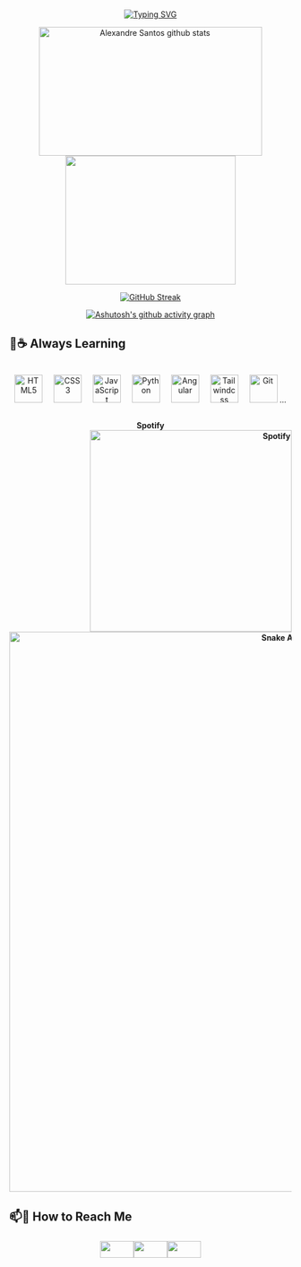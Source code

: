 <br>

<div align="center">

[![Typing SVG](https://readme-typing-svg.herokuapp.com?font=Fira+Code&size=22&pause=1000&center=true&random=false&width=435&lines=Hello+World!!!;My+name+is+Alex+Santos;I'm+a+Front-End+Web+Developer+%3AD)](https://git.io/typing-svg)

<img width="398" height="230" src="https://github-readme-stats.vercel.app/api?username=sans-script&show_icons=true&count_private=true&hide_border=true&title_color=36BCF7FF&icon_color=36BCF7FF&text_color=36BCF7FF&bg_color=0A0C10" alt="Alexandre Santos github stats" /> 
<img width="304" height="230" src="https://github-readme-stats.vercel.app/api/top-langs/?username=sans-script&layout=compact&hide_border=true&title_color=36BCF7FF&text_color=36BCF7FF&bg_color=0A0C10" />
  
[![GitHub Streak](https://streak-stats.demolab.com?user=sans-script&hide_border=true&card_width=705&background=0A0C10&sideNums=36BCF7&fire=36BCF7&stroke=36BCF7&dates=36BCF7&ring=36BCF7&currStreakLabel=36BCF7&currStreakNum=36BCF7&sideLabels=36BCF7&border=0A0C10)](https://git.io/streak-stats)

[![Ashutosh's github activity graph](https://github-readme-activity-graph.vercel.app/graph?username=sans-script&bg_color=0A0C10&color=36BCF7FF&line=36BCF7FF&point=006eff&area=true&hide_border=true)](https://github.com/ashutosh00710/github-readme-activity-graph)

</div>

## 🌱☕ Always Learning
<br>
<div align="center">

  <img src="https://cdn.jsdelivr.net/gh/devicons/devicon/icons/html5/html5-original.svg" height="50" alt="HTML5"/>
  <img width="12" />
  <img src="https://cdn.jsdelivr.net/gh/devicons/devicon/icons/css3/css3-original.svg" height="50" alt="CSS3"/>
  <img width="12" />
  <img src="https://cdn.jsdelivr.net/gh/devicons/devicon/icons/javascript/javascript-original.svg" height="50" alt="JavaScript"/>
  <img width="12" />
  <img src="https://cdn.jsdelivr.net/gh/devicons/devicon/icons/python/python-original.svg" height="50" alt="Python"/>
  <img width="12" />
  <img src="https://icongr.am/devicon/angularjs-original.svg?size=128&color=currentColor" height="50" alt="Angular"/>
  <img width="12" />
  <img src="https://cdn.jsdelivr.net/gh/devicons/devicon@latest/icons/tailwindcss/tailwindcss-original.svg" height="50" alt="Tailwindcss"/>
  <img width="12" />
  <img src="https://cdn.jsdelivr.net/gh/devicons/devicon/icons/git/git-original.svg" height="50" alt="Git"/>
  ...
</div>

##

<div align="right">
 <div align="center">
  <strong>Spotify</stong> 
 </div>
 <img src="https://spotify-github-profile.vercel.app/api/view?uid=ap0b5ngrzs5bzl771j7gx64dz&cover_image=true&theme=novatorem&show_offline=false&background_color=000000&interchange=false&bar_color=1eff00&bar_color_cover=false)](https://github.com/kittinan/spotify-github-profile" width="360" alt="Spotify"/> 
</div>

<div align="center">
<img src="https://raw.githubusercontent.com/sans-script/sans-script/output/snake.svg" alt="Snake Animation" width="1000"/>
</div>

## 📫🔗 How to Reach Me

<div align="center">
  
### [<img src="https://raw.githubusercontent.com/maurodesouza/profile-readme-generator/master/src/assets/icons/social/instagram/default.svg" width="60" height="30"/>](https://www.instagram.com/_sans.alex)[<img src="https://raw.githubusercontent.com/maurodesouza/profile-readme-generator/master/src/assets/icons/social/discord/default.svg" width="60" height="30"/>](https://discord.gg/4npFNEGTGN)[<img src="https://raw.githubusercontent.com/maurodesouza/profile-readme-generator/master/src/assets/icons/social/codepen/default.svg" width="60" height="30"/>](https://codepen.io/sans-script)
</div>
<br>
